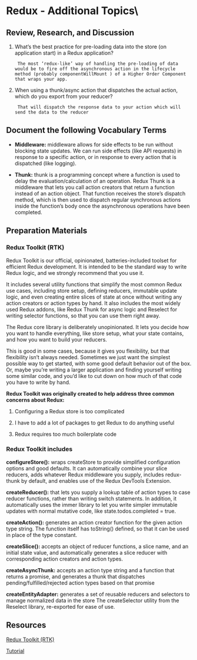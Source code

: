 # Redux - Additional Topics\
>
## Review, Research, and Discussion

1. What’s the best practice for pre-loading data into the store (on application start) in a Redux application?

        The most ‘redux-like’ way of handling the pre-loading of data would be to fire off the asynchronous action in the lifecycle method (probably componentWillMount ) of a Higher Order Component that wraps your app.

2. When using a thunk/async action that dispatches the actual action, which do you export from your reducer?

        That will dispatch the response data to your action which will send the data to the reducer

## Document the following Vocabulary Terms

* **Middleware:** middleware allows for side effects to be run without blocking state updates. We can run side effects (like API requests) in response to a specific action, or in response to every action that is dispatched (like logging).

* **Thunk:** thunk is a programming concept where a function is used to delay the evaluation/calculation of an operation.
Redux Thunk is a middleware that lets you call action creators that return a function instead of an action object. That function receives the store’s dispatch method, which is then used to dispatch regular synchronous actions inside the function’s body once the asynchronous operations have been completed.

## Preparation Materials

### Redux Toolkit (RTK)

Redux Toolkit is our official, opinionated, batteries-included toolset for efficient Redux development. It is intended to be the standard way to write Redux logic, and we strongly recommend that you use it.

It includes several utility functions that simplify the most common Redux use cases, including store setup, defining reducers, immutable update logic, and even creating entire slices of state at once without writing any action creators or action types by hand. It also includes the most widely used Redux addons, like Redux Thunk for async logic and Reselect for writing selector functions, so that you can use them right away.

The Redux core library is deliberately unopinionated. It lets you decide how you want to handle everything, like store setup, what your state contains, and how you want to build your reducers.

This is good in some cases, because it gives you flexibility, but that flexibility isn’t always needed. Sometimes we just want the simplest possible way to get started, with some good default behavior out of the box. Or, maybe you’re writing a larger application and finding yourself writing some similar code, and you’d like to cut down on how much of that code you have to write by hand.

**Redux Toolkit was originally created to help address three common concerns about Redux:**

1. Configuring a Redux store is too complicated

2. I have to add a lot of packages to get Redux to do anything useful

3. Redux requires too much boilerplate code

### Redux Toolkit includes

**configureStore():** wraps createStore to provide simplified configuration options and good defaults. It can automatically combine your slice reducers, adds whatever Redux middleware you supply, includes redux-thunk by default, and enables use of the Redux DevTools Extension.

**createReducer():** that lets you supply a lookup table of action types to case reducer functions, rather than writing switch statements. In addition, it automatically uses the immer library to let you write simpler immutable updates with normal mutative code, like state.todos.completed = true.

**createAction():** generates an action creator function for the given action type string. The function itself has toString() defined, so that it can be used in place of the type constant.

**createSlice():** accepts an object of reducer functions, a slice name, and an initial state value, and automatically generates a slice reducer with corresponding action creators and action types.

**createAsyncThunk:** accepts an action type string and a function that returns a promise, and generates a thunk that dispatches pending/fulfilled/rejected action types based on that promise

**createEntityAdapter:** generates a set of reusable reducers and selectors to manage normalized data in the store The createSelector utility from the Reselect library, re-exported for ease of use.

## Resources

[Redux Toolkit (RTK)](https://redux-toolkit.js.org/)

[Tutorial](https://redux-toolkit.js.org/tutorials/overview)
